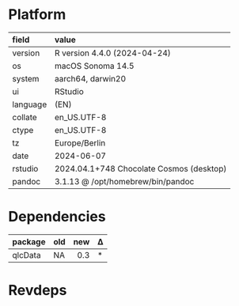 # Platform

|field    |value                                    |
|:--------|:----------------------------------------|
|version  |R version 4.4.0 (2024-04-24)             |
|os       |macOS Sonoma 14.5                        |
|system   |aarch64, darwin20                        |
|ui       |RStudio                                  |
|language |(EN)                                     |
|collate  |en_US.UTF-8                              |
|ctype    |en_US.UTF-8                              |
|tz       |Europe/Berlin                            |
|date     |2024-06-07                               |
|rstudio  |2024.04.1+748 Chocolate Cosmos (desktop) |
|pandoc   |3.1.13 @ /opt/homebrew/bin/pandoc        |

# Dependencies

|package |old | new|Δ  |
|:-------|:---|---:|:--|
|qlcData |NA  | 0.3|*  |

# Revdeps

